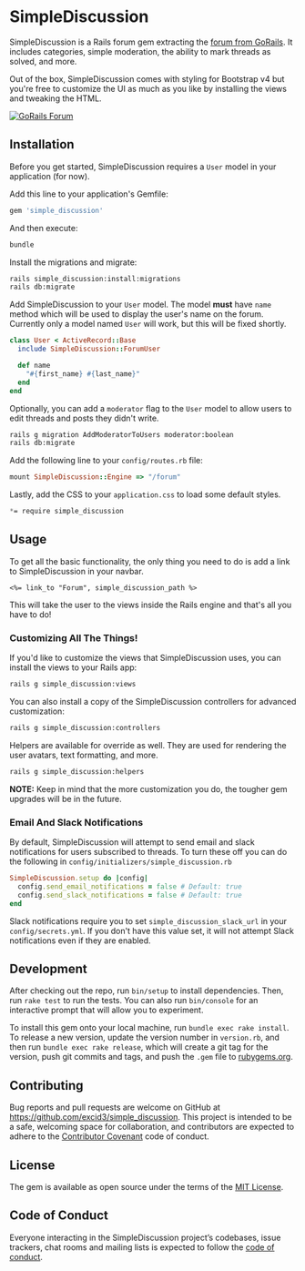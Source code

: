 # SimpleDiscussion

SimpleDiscussion is a Rails forum gem extracting the [forum from GoRails](https://gorails.com/forum). It includes categories, simple moderation, the ability to mark threads as solved, and more.

Out of the box, SimpleDiscussion comes with styling for Bootstrap v4 but you're free to customize the UI as much as you like by installing the views and tweaking the HTML.

[![GoRails Forum](https://d3vv6lp55qjaqc.cloudfront.net/items/3j2p3o1j0d1O0R1w2j1Y/Screen%20Shot%202017-08-08%20at%203.12.01%20PM.png?X-CloudApp-Visitor-Id=51470&v=d439dcae)](https://d3vv6lp55qjaqc.cloudfront.net/items/3j2p3o1j0d1O0R1w2j1Y/Screen%20Shot%202017-08-08%20at%203.12.01%20PM.png?X-CloudApp-Visitor-Id=51470&v=d439dcae)

## Installation

Before you get started, SimpleDiscussion requires a `User` model in your application (for now).

Add this line to your application's Gemfile:

```ruby
gem 'simple_discussion'
```

And then execute:

```bash
bundle
```

Install the migrations and migrate:

```bash
rails simple_discussion:install:migrations
rails db:migrate
```

Add SimpleDiscussion to your `User` model. The model **must** have `name` method which will be used to display the user's name on the forum. Currently only a model named `User` will work, but this will be fixed shortly.

```ruby
class User < ActiveRecord::Base
  include SimpleDiscussion::ForumUser

  def name
    "#{first_name} #{last_name}"
  end
end
```

Optionally, you can add a `moderator` flag to the `User` model to allow users to edit threads and posts they didn't write.

```bash
rails g migration AddModeratorToUsers moderator:boolean
rails db:migrate
```

Add the following line to your `config/routes.rb` file:

```ruby
mount SimpleDiscussion::Engine => "/forum"
```

Lastly, add the CSS to your `application.css` to load some default styles.

```scss
*= require simple_discussion
```

## Usage

To get all the basic functionality, the only thing you need to do is add a link to SimpleDiscussion in your navbar.

```erb
<%= link_to "Forum", simple_discussion_path %>
```

This will take the user to the views inside the Rails engine and that's all you have to do!

### Customizing All The Things!

If you'd like to customize the views that SimpleDiscussion uses, you can install the views to your Rails app:

```bash
rails g simple_discussion:views
```

You can also install a copy of the SimpleDiscussion controllers for advanced customization:

```bash
rails g simple_discussion:controllers
```

Helpers are available for override as well. They are used for rendering the user avatars, text formatting, and more.

```bash
rails g simple_discussion:helpers
```

**NOTE:** Keep in mind that the more customization you do, the tougher gem upgrades will be in the future.

### Email And Slack Notifications

By default, SimpleDiscussion will attempt to send email and slack notifications for users subscribed to threads. To turn these off you can do the following in `config/initializers/simple_discussion.rb`

```ruby
SimpleDiscussion.setup do |config|
  config.send_email_notifications = false # Default: true
  config.send_slack_notifications = false # Default: true
end
```

Slack notifications require you to set `simple_discussion_slack_url` in your `config/secrets.yml`. If you don't have this value set, it will not attempt Slack notifications even if they are enabled.

## Development

After checking out the repo, run `bin/setup` to install dependencies. Then, run `rake test` to run the tests. You can also run `bin/console` for an interactive prompt that will allow you to experiment.

To install this gem onto your local machine, run `bundle exec rake install`. To release a new version, update the version number in `version.rb`, and then run `bundle exec rake release`, which will create a git tag for the version, push git commits and tags, and push the `.gem` file to [rubygems.org](https://rubygems.org).

## Contributing

Bug reports and pull requests are welcome on GitHub at https://github.com/excid3/simple_discussion. This project is intended to be a safe, welcoming space for collaboration, and contributors are expected to adhere to the [Contributor Covenant](http://contributor-covenant.org) code of conduct.

## License

The gem is available as open source under the terms of the [MIT License](http://opensource.org/licenses/MIT).

## Code of Conduct

Everyone interacting in the SimpleDiscussion project’s codebases, issue trackers, chat rooms and mailing lists is expected to follow the [code of conduct](https://github.com/excid3/simple_discussion/blob/master/CODE_OF_CONDUCT.md).
